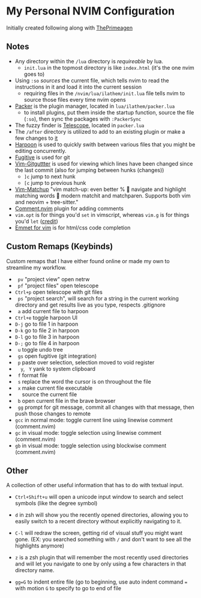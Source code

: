 # My Personal NVIM Configuration

Initially created following along with [ThePrimeagen](https://www.youtube.com/watch?v=w7i4amO_zaE)

## Notes

- Any directory within the `/lua` directory is *requireable* by lua.
    - `init.lua` in the topmost directory is like `index.html` (it's the one nvim goes to)
- Using `:so` *sources* the current file, which tells nvim to read the instructions in it and load it into the current session
    - requiring files in the `/nvim/lua/ilathem/init.lua` file tells nvim to source those files every time nvim opens
- [Packer](https://github.com/wbthomason/packer.nvim) is the plugin manager, located in `lua/ilathem/packer.lua`
    - to install plugins, put them inside the startup function, source the file (`:so`), then sync the packages with `:PackerSync`
- The fuzzy finder is [Telescope](https://github.com/nvim-telescope/telescope.nvim), located in `packer.lua`
- The `/after` directory is utilized to add to an existing plugin or make a few changes to [it](https://vi.stackexchange.com/questions/12731/when-to-use-the-after-directory)
- [Harpoon](https://github.com/ThePrimeagen/harpoon) is used to quickly swith between various files that you might be editing concurrently.
- [Fugitive](https://github.com/tpope/vim-fugitive) is used for git
- [Vim-Gitguttter](https://github.com/airblade/vim-gitgutter) is used for viewing which lines have been changed since the last commit (also for jumping between hunks (changes))
    - `]c` jump to next hunk
    - `[c` jump to previous hunk
- [Vim-Matchup](https://github.com/andymass/vim-matchup) "vim match-up: even better % 👊 navigate and highlight matching words 👊 modern matchit and matchparen. Supports both vim and neovim + tree-sitter."
- [Comment.nvim](https://github.com/numToStr/Comment.nvim) plugin for adding comments
- `vim.opt` is for things you'd `set` in vimscript, whereas `vim.g` is for things you'd `let` ([credit](https://www.reddit.com/r/neovim/comments/p6dhrk/set_space_to_leader_key_with_lua/))
- [Emmet for vim](https://github.com/mattn/emmet-vim) is for html/css code completion

## Custom Remaps (Keybinds)

Custom remaps that I have either found online or made my own to streamline 
my workflow.

- ` pv` "project view" open netrw
- ` pf` "project files" open telescope
- `Ctrl+p` open telescope with git files
- ` ps` "project search", will search for a string in the current working 
directory and get results live as you type, respects .gitignore
- ` a` add current file to harpoon
- `Ctrl+e` toggle harpoon UI
- `D-j` go to file 1 in harpoon
- `D-k` go to file 2 in harpoon
- `D-l` go to file 3 in harpoon
- `D-;` go to file 4 in harpoon
- ` u` toggle undo tree
- ` gs` open fugitive (git integration)
- ` p` paste over selection, selection moved to void register
- `  y`, ` Y` yank to system clipboard
- ` f` format file
- ` s` replace the word the cursor is on throughout the file
- ` x` make current file executable
- `  ` source the current file
- ` b` open current file in the brave browser
- ` gg` prompt for git message, commit all changes with that 
message, then push those changes to remote
- `gcc` in normal mode: toggle current line using linewise comment (comment.nvim)
- `gc` in visual mode: toggle selection using linewise comment (comment.nvim)
- `gb` in visual mode: toggle selection using blockwise comment (comment.nvim)

## Other 

A collection of other useful information that has to do with textual input.

- `Ctrl+Shift+u` will open a unicode input window to search and select symbols 
(like the degree symbol)

- `d` in zsh will show you the recently opened directories, allowing you to easily switch to a recent directory without explicitly navigating to it.
- `C-l` will redraw the screen, getting rid of visual stuff you might want gone. (EX: you searched something with `/` and don't want to see all the highlights anymore)
- `z` is a zsh plugin that will remember the most recently used directories and will let you navigate to one by only using a few characters in that directory name.
- `gg=G` to indent entire file (go to beginning, use auto indent command `=` with motion `G` to specify to go to end of file
